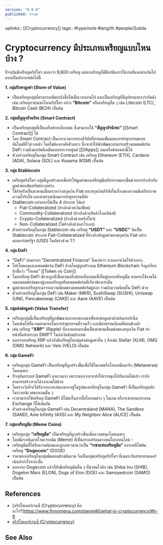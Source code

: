 ```yaml
---
version: "0.0.0"
published: true
---
```

uplinks:: [[Cryptocurrency]]
tags:: #type/note #lang/th #people/Sutida

# Cryptocurrency มีประเภทเหรียญแบบไหนบ้าง ?
ปัจจุบันมีเหรียญคริปโตฯ มากกว่า 9,600 เหรียญ แต่ละเหรียญก็มีฟังก์ชันการใช้งานที่แตกต่างกันไป แยกเป็นประเภทต่อไปนี้

**1. กลุ่มรักษามูลค่า (Store of Value)**
- เป็นเหรียญกลุ่มที่สามารถเพิ่มกำลังซื้อได้เมื่อเวลาผ่านไป และเป็นเหรียญที่มีอุปทานอย่างจำกัดดังเช่น เหรียญราชาแห่งโลกคริปโตฯ อย่าง **“Bitcoin”** หรือเหรียญอื่น ๆ เช่น Litecoin (LTC), Bitcoin Cash (BCH) เป็นต้น

**2. กลุ่มสัญญาอัจฉริยะ (Smart Contract)**
- เป็นเหรียญกลุ่มที่เป็นเครือข่ายบล็อกเชน ซึ่งสามารถใช้ **“สัญญาอัจฉิรยะ”** [[Smart Contract]] ได้ 
- โดย Smart Contract เป็นกระบวนการทางดิจิทัลที่กำหนดขั้นตอนการทำธุรกรรมแบบอัตโนมัติไว้ล่วงหน้า โดยไม่ต้องอาศัยตัวกลาง ซึ่งจะทำให้นักพัฒนาสามารถสร้างแพลตฟอร์ม DeFi รวมถึงแอปพลิเคชันแบบกระจายศูนย์ [[DApps]] บนเครือข่ายเหล่านี้ได้
- ตัวอย่างเหรียญในกลุ่ม Smart Contract เช่น เหรียญ Ethereum (ETH), Cardano (ADA), Solana (SOL) และ Kusama (KSM) เป็นต้น

**3. กลุ่ม Stablecoin**
- เหรียญคริปโตฯ กลุ่มนี้ถูกสร้างมาเพื่อทำให้มูลค่าของเหรียญมีเสถียรภาพมากขึ้นด้วยการอ้างอิงกับมูลค่าของสินทรัพย์บางอย่าง 
- ใช้สำหรับเป็นสะพานเชื่อมระหว่างสกุลเงิน Fiat และสกุลเงินดิจิทัลในเรื่องของความมีเสถียรภาพ ความโปร่งใส และค่าธรรมเนียมการทำธุรกรรมที่ต่ำ
- Stablecoin แบ่งออกได้เป็น 4 ประเภท ได้แก่ 
	- Fiat-Collateralized (อ้างอิงด้วยเงินเฟียต)
	-  Commodity-Collateralized (อ้างอิงด้วยสินค้าโภคภัณฑ์) 
	- Crypto-Collateralized (อ้างอิงด้วยคริปโตฯ) 
	-  Non-Collateralized (ไม่อ้างอิงด้วยอะไรเลย)
- ตัวอย่างเหรียญในกลุ่ม Stablecoin เช่น เหรียญ **“USDT”** และ **“USDC”** จัดเป็น Stablecoin ประเภท Fiat-Collateralized ที่อ้างอิงกับมูลค่าของสกุลเงิน Fiat อย่างดอลลาร์สหรัฐฯ (USD) ในอัตราส่วน 1:1

**4. กลุ่ม DeFi**
- “DeFi” ย่อมาจาก “Decentralized Finance” ซึ่งแปลว่า ระบบการเงินไร้ตัวกลาง 
- โปรโตคอลและแพลตฟอร์ม DeFi ส่วนใหญ่ถูกสร้างบน Ethereum Blockchain จึงถูกเรียกอีกชื่อว่า “โทเคน” [[Token vs Coin]] 
- โดยเหรียญ DeFi มักจะถูกตั้งชื่อตามเครือข่ายบล็อกเชนที่เป็นผู้ออกเหรียญนั้น สามารถใช้งานได้บนแพลตฟอร์มของผู้ออกเหรียญหรือแพลตฟอร์มที่เกี่ยวข้องเท่านั้น 
- มูลค่าของเหรียญจะมาจากความนิยมของแพลตฟอร์มผู้ออก รวมถึงความนิยมใน DeFi ด้วย
- ตัวอย่างเหรียญในกลุ่ม DeFi เช่น Maker (MKR), SushiSwap (SUSHI), Uniswap (UNI), Pancakeswap (CAKE) และ Aave (AAVE) เป็นต้น

**5. กลุ่มส่งต่อมูลค่า (Value Transfer)**
- เหรียญกลุ่มนี้เป็นเหรียญที่ถูกพัฒนาและออกแบบมาเพื่อส่งต่อมูลค่าผ่านอินเทอร์เน็ต 
- โดยเน้นไปที่ความสามารถในการทำธุรกรรมที่รวดเร็ว และมีค่าธรรมเนียมที่ค่อนข้างต่ำ 
- เช่น เหรียญ **“XRP”** (Ripple) ที่ออกแบบมาเพื่อเป็นสะพานเชื่อมต่อของสกุลเงิน Fiat ทำหน้าที่คล้ายระบบ SWIFT ในส่งเงินข้ามประเทศ
- นอกจากเหรียญ XRP แล้วยังมีเหรียญในกลุ่มส่งต่อมูลค่าอื่น ๆ อีกเช่น Stellar (XLM), OMG (OMG Network) และ Velo (VELO) เป็นต้น

**6. กลุ่ม GameFi**
- เหรียญกลุ่ม GameFi เป็นเหรียญที่ถูกสร้างขึ้นเพื่อใช้ในเกมหรือโลกเสมือนจริง (Metaverse) โดยเฉพาะ 
- ปัจจุบันกระแส GameFi มาแรงมาก เพราะนอกจากจะทำให้เราสนุกไปกับเกมได้แล้ว เรายังสามารถสร้างรายได้จากเกมได้ด้วย 
- โดยรางวัลที่จะได้รับจากการเล่นเกมจะอยู่ในรูปของเหรียญในกลุ่ม GameFi ที่เป็นเหรียญหลักในระบบนิเวศของเกมนั้น ๆ
-  เราสามารถใช้เหรียญ GameFi ที่ได้มาในการซื้อไอเทมต่าง ๆ ในเกม หรือจะขายบนกระดาน Exchange ก็ได้เช่นกัน
- ตัวอย่างเหรียญในกลุ่ม GameFi เช่น Decentraland (MANA), The Sandbox (SAND), Axie Infinity (AXS) และ My Neighbor Alice (ALICE) เป็นต้น

**7. กลุ่มเหรียญมีม (Meme Coins)**
- เหรียญกลุ่ม **“เหรียญมีม”** เป็นเหรียญที่ถูกสร้างขึ้นเพื่อความสนุกโดยเฉพาะ 
- โดยมีแรงบันดาลใจมาจากมีม (Meme) ที่เป็นกระแสร้อนแรงบนโลกออนไลน์ -
- เหรียญมีมที่ได้รับความนิยมและถูกกล่าวขานว่าเป็น **“ราชาแห่งเหรียญมีม”** คงจะหนีไม่พ้นเหรียญ **“Dogecoin”** (DOGE) 
-  ราคาของเหรียญในกลุ่มมีมค่อนข้างผันผวน จึงเป็นกลุ่มเหรียญคริปโตฯ ที่เหมาะกับสายเทรดเดอร์ เน้นทำกำไรระยะสั้น
- นอกจาก Dogecoin แล้วก็ยังมีเหรียญมีมอื่น ๆ ที่น่าสนใจอีก เช่น Shiba Inu (SHIB), Dogelon Mars (ELON), Dogs of Elon (DOE) และ Samoyedcoin (SAMO) เป็นต้น

## References
- [คริปโตเคอร์เรนซี (Cryptocurrency) คืออะไร?]https://www.finnomena.com/planet46/what-is-cryptocurrency/#h-9
- [คริปโตเคอร์เรนซี (Cryptocurrency)](https://zipmex.com/th/learn/what-is-cryptocurrency/)

## See Also
